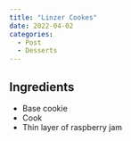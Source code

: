 ```yaml
---
title: "Linzer Cookes"
date: 2022-04-02
categories:
  - Post
  - Desserts
---
```


## Ingredients
* Base cookie
* Cook
* Thin layer of raspberry jam
